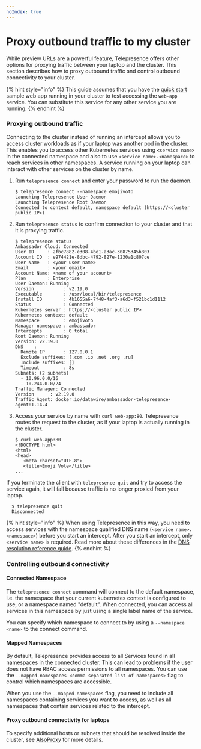 ```yaml
---
noIndex: true
---
```


# Proxy outbound traffic to my cluster

While preview URLs are a powerful feature, Telepresence offers other options for proxying traffic between your laptop and the cluster. This section describes how to proxy outbound traffic and control outbound connectivity to your cluster.

{% hint style="info" %}
This guide assumes that you have the [quick start](../) sample web app running in your cluster to test accessing the `web-app` service. You can substitute this service for any other service you are running.
{% endhint %}

### Proxying outbound traffic

Connecting to the cluster instead of running an intercept allows you to access cluster workloads as if your laptop was another pod in the cluster. This enables you to access other Kubernetes services using `<service name>` in the connected namespace and also to use `<service name>.<namespace>` to reach services in other namespaces. A service running on your laptop can interact with other services on the cluster by name.

1.  Run `telepresence connect` and enter your password to run the daemon.

    ```
    $ telepresence connect --namespace emojivoto
    Launching Telepresence User Daemon
    Launching Telepresence Root Daemon
    Connected to context default, namespace default (https://<cluster public IP>)
    ```
2.  Run `telepresence status` to confirm connection to your cluster and that it is proxying traffic.

    ```
    $ telepresence status
    Ambassador Cloud: Connected
    User ID     : 2fbc7882-e308-4be1-a3ac-30875345b803
    Account ID  : e974421e-8dbc-4792-827e-1230a1c807ce
    User Name   : <your user name>
    Email       : <your email>
    Account Name: <name of your account>
    Plan        : Enterprise
    User Daemon: Running
    Version           : v2.19.0
    Executable        : /usr/local/bin/telepresence
    Install ID        : 4b1655a6-7f48-4af3-a6d3-f521bc1d1112
    Status            : Connected
    Kubernetes server : https://<cluster public IP>
    Kubernetes context: default
    Namespace         : emojivoto
    Manager namespace : ambassador
    Intercepts        : 0 total
    Root Daemon: Running
    Version: v2.19.0
    DNS    : 
      Remote IP       : 127.0.0.1
      Exclude suffixes: [.com .io .net .org .ru]
      Include suffixes: []
      Timeout         : 8s
    Subnets: (2 subnets)
      - 10.96.0.0/16
      - 10.244.0.0/24
    Traffic Manager: Connected
    Version      : v2.19.0
    Traffic Agent: docker.io/datawire/ambassador-telepresence-agent:1.14.4
    ```
3.  Access your service by name with `curl web-app:80`. Telepresence routes the request to the cluster, as if your laptop is actually running in the cluster.

    ```
    $ curl web-app:80
    <!DOCTYPE html>
    <html>
    <head>
       <meta charset="UTF-8">
       <title>Emoji Vote</title>
    ...
    ```

If you terminate the client with `telepresence quit` and try to access the service again, it will fail because traffic is no longer proxied from your laptop.

```
  $ telepresence quit
  Disconnected
```

{% hint style="info" %}
When using Telepresence in this way, you need to access services with the namespace qualified DNS name (`<service name>.<namespace>`) before you start an intercept. After you start an intercept, only `<service name>` is required. Read more about these differences in the [DNS resolution reference guide](../).
{% endhint %}

### Controlling outbound connectivity

#### Connected Namespace

The `telepresence connect` command will connect to the default namespace, i.e. the namespace that your current kubernetes context is configured to use, or a namespace named "default". When connected, you can access all services in this namespace by just using a single label name of the service.

You can specify which namespace to connect to by using a `--namespace <name>` to the connect command.

#### Mapped Namespaces

By default, Telepresence provides access to all Services found in all namespaces in the connected cluster. This can lead to problems if the user does not have RBAC access permissions to all namespaces. You can use the `--mapped-namespaces <comma separated list of namespaces>` flag to control which namespaces are accessible.

When you use the `--mapped-namespaces` flag, you need to include all namespaces containing services you want to access, as well as all namespaces that contain services related to the intercept.

#### Proxy outbound connectivity for laptops

To specify additional hosts or subnets that should be resolved inside the cluster, see [AlsoProxy](../technical-reference/laptop-side-configuration.md#alsoproxysubnets) for more details.
